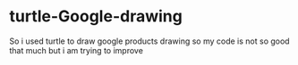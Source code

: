 # turtle-Google-drawing
So i used turtle to draw google products drawing so my code is not so good that much but i am trying to improve
